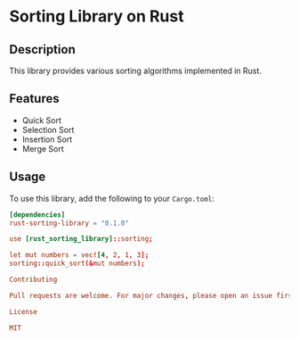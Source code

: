 # Sorting Library on Rust

## Description
This library provides various sorting algorithms implemented in Rust.

## Features

- Quick Sort
- Selection Sort
- Insertion Sort
- Merge Sort

## Usage

To use this library, add the following to your `Cargo.toml`:

```toml
[dependencies]
rust-sorting-library = "0.1.0"

use [rust_sorting_library]::sorting;

let mut numbers = vec![4, 2, 1, 3];
sorting::quick_sort(&mut numbers);

Contributing

Pull requests are welcome. For major changes, please open an issue first to discuss what you would like to change.

License

MIT

```